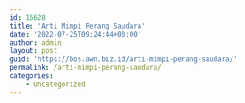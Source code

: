 ```yaml
---
id: 16628
title: 'Arti Mimpi Perang Saudara'
date: '2022-07-25T09:24:44+00:00'
author: admin
layout: post
guid: 'https://bos.awn.biz.id/arti-mimpi-perang-saudara/'
permalink: /arti-mimpi-perang-saudara/
categories:
    - Uncategorized
---
```


